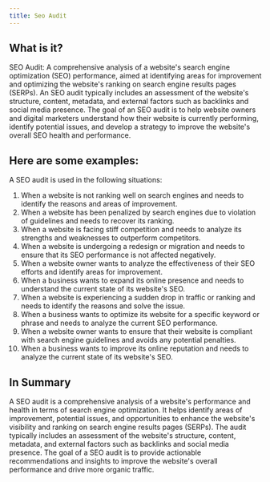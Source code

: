 ```yaml
---
title: Seo Audit
---
```




## What is it?

SEO Audit: A comprehensive analysis of a website's search engine optimization (SEO) performance, aimed at identifying areas for improvement and optimizing the website's ranking on search engine results pages (SERPs). An SEO audit typically includes an assessment of the website's structure, content, metadata, and external factors such as backlinks and social media presence. The goal of an SEO audit is to help website owners and digital marketers understand how their website is currently performing, identify potential issues, and develop a strategy to improve the website's overall SEO health and performance.

## Here are some examples:

A SEO audit is used in the following situations:

1. When a website is not ranking well on search engines and needs to identify the reasons and areas of improvement.
2. When a website has been penalized by search engines due to violation of guidelines and needs to recover its ranking.
3. When a website is facing stiff competition and needs to analyze its strengths and weaknesses to outperform competitors.
4. When a website is undergoing a redesign or migration and needs to ensure that its SEO performance is not affected negatively.
5. When a website owner wants to analyze the effectiveness of their SEO efforts and identify areas for improvement.
6. When a business wants to expand its online presence and needs to understand the current state of its website's SEO.
7. When a website is experiencing a sudden drop in traffic or ranking and needs to identify the reasons and solve the issue.
8. When a business wants to optimize its website for a specific keyword or phrase and needs to analyze the current SEO performance.
9. When a website owner wants to ensure that their website is compliant with search engine guidelines and avoids any potential penalties.
10. When a business wants to improve its online reputation and needs to analyze the current state of its website's SEO.

## In Summary

A SEO audit is a comprehensive analysis of a website's performance and health in terms of search engine optimization. It helps identify areas of improvement, potential issues, and opportunities to enhance the website's visibility and ranking on search engine results pages (SERPs). The audit typically includes an assessment of the website's structure, content, metadata, and external factors such as backlinks and social media presence. The goal of a SEO audit is to provide actionable recommendations and insights to improve the website's overall performance and drive more organic traffic.